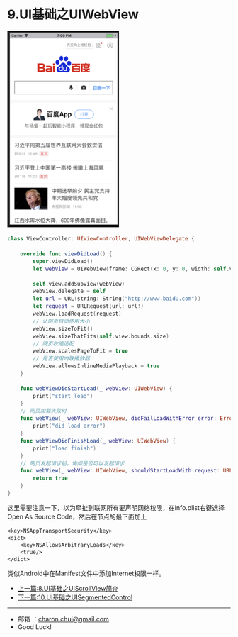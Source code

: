 9.UI基础之UIWebView
===

<img src="https://github.com/CharonChui/Pictures/blob/master/ios_uiwebview.png" width="50%" height="50%" />

```swift
class ViewController: UIViewController, UIWebViewDelegate {

    override func viewDidLoad() {
        super.viewDidLoad()
        let webView = UIWebView(frame: CGRect(x: 0, y: 0, width: self.view.bounds.size.width, height: self.view.bounds.size.height))
        
        self.view.addSubview(webView)
        webView.delegate = self
        let url = URL(string: String("http://www.baidu.com"))
        let request = URLRequest(url: url!)
        webView.loadRequest(request)
        // 让网页自动使用大小
        webView.sizeToFit()
        webView.sizeThatFits(self.view.bounds.size)
        // 网页收缩适配
        webView.scalesPageToFit = true
        // 是否使用内联播放器
        webView.allowsInlineMediaPlayback = true
    }
    
    func webViewDidStartLoad(_ webView: UIWebView) {
        print("start load")
    }
    // 网页加载失败时
    func webView(_ webView: UIWebView, didFailLoadWithError error: Error) {
        print("did load error")
    }
    func webViewDidFinishLoad(_ webView: UIWebView) {
        print("load finish")
    }
    // 网页发起请求前，询问是否可以发起请求
    func webView(_ webView: UIWebView, shouldStartLoadWith request: URLRequest, navigationType: UIWebView.NavigationType) -> Bool {
        return true
    }
}
```

这里需要注意一下，以为牵扯到联网所有要声明网络权限，在info.plist右键选择Open As Source Code，然后在<dict>节点的最下面加上
```
<key>NSAppTransportSecurity</key>
<dict>
    <key>NSAllowsArbitraryLoads</key>
    <true/>
</dict>
```

类似Android中在Manifest文件中添加Internet权限一样。


- [上一篇:8.UI基础之UIScrollView简介](https://github.com/CharonChui/iOSStudyNote/blob/master/iOS%E5%BC%80%E5%8F%91%E5%9F%BA%E7%A1%80/8.UI%E5%9F%BA%E7%A1%80%E4%B9%8BUIScrollView%E7%AE%80%E4%BB%8B.md)
- [下一篇:10.UI基础之UISegmentedControl](https://github.com/CharonChui/iOSStudyNote/blob/master/iOS%E5%BC%80%E5%8F%91%E5%9F%BA%E7%A1%80/10.UI%E5%9F%BA%E7%A1%80%E4%B9%8BUISegmentedControl.md)


---

- 邮箱 ：charon.chui@gmail.com  
- Good Luck! 
